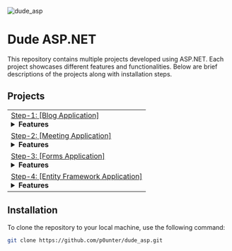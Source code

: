 ![dude_asp](https://github.com/user-attachments/assets/04806865-e611-4e98-b08d-3c2ae0f8ec44)
# Dude ASP.NET
This repository contains multiple projects developed using ASP.NET. Each project showcases different features and functionalities. Below are brief descriptions of the projects along with installation steps.

## Projects

<table>
   <tr>
      <td>
         <a href="https://github.com/p0unter/dude_aspnet/tree/main/step-1-example">Step-1: [Blog Application]</a>
         <details>
            <summary><strong>Features</strong></summary>
            <ul>
               <li>
                  Showing data from the model store on the page.
               </li>
               <li>
                   Use Bootstrap
               </li>
            </ul>
         </details>
      </td>
   </tr>
   <tr>
      <td>
         <a href="https://github.com/p0unter/dude_aspnet/tree/main/_2_meetapp">Step-2: [Meeting Application]</a>
         <details>
            <summary><strong>Features</strong></summary>
            <ul>
               <li>
                  Join Meeting
               </li>
               <li>
                  View Meetings
               </li>
               <li>
                  View Participants
               </li>
               <li>
                   Use Bootstrap
               </li>
            </ul>
         </details>
      </td>
   </tr>
   <tr>
      <td>
         <a href="https://github.com/p0unter/dude_aspnet/tree/main/_3_formsapp">Step-3: [Forms Application]</a>
         <details>
            <summary><strong>Features</strong></summary>
            <ul>
               <li>
                  Product Add
               </li>
               <li>
                  Product Delete
               </li>
               <li>
                  Product Edit
               </li>
               <li>
                  Product List
               </li>
               <li>
                  Image Add
               </li>
               <li>
                  Validations
               </li>
            </ul>
         </details>
      </td>
   </tr>
   <tr>
      <td>
         <a href="https://github.com/p0unter/dude_aspnet/tree/main/_3_formsapp">Step-4: [Entity Framework Application]</a>
         <details>
            <summary><strong>Features</strong></summary>
            <ul>
               <li>
                  Database Student Add
               </li>
               <li>
                  Database Student Delete
               </li>
               <li>
                  Database Student Edit
               </li>
               <li>
                  Database Student List
               </li>
            </ul>
         </details>
      </td>
   </tr>
</table>


## Installation

To clone the repository to your local machine, use the following command:

```bash
git clone https://github.com/p0unter/dude_asp.git
